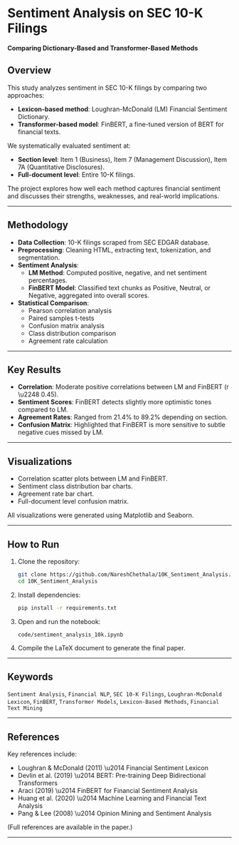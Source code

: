 # Sentiment Analysis on SEC 10-K Filings
**Comparing Dictionary-Based and Transformer-Based Methods**

## Overview
This study analyzes sentiment in SEC 10-K filings by comparing two approaches:
- **Lexicon-based method**: Loughran-McDonald (LM) Financial Sentiment Dictionary.
- **Transformer-based model**: FinBERT, a fine-tuned version of BERT for financial texts.

We systematically evaluated sentiment at:
- **Section level**: Item 1 (Business), Item 7 (Management Discussion), Item 7A (Quantitative Disclosures).
- **Full-document level**: Entire 10-K filings.

The project explores how well each method captures financial sentiment and discusses their strengths, weaknesses, and real-world implications.

---

## Methodology

- **Data Collection**: 10-K filings scraped from SEC EDGAR database.
- **Preprocessing**: Cleaning HTML, extracting text, tokenization, and segmentation.
- **Sentiment Analysis**:
  - **LM Method**: Computed positive, negative, and net sentiment percentages.
  - **FinBERT Model**: Classified text chunks as Positive, Neutral, or Negative, aggregated into overall scores.
- **Statistical Comparison**:
  - Pearson correlation analysis
  - Paired samples t-tests
  - Confusion matrix analysis
  - Class distribution comparison
  - Agreement rate calculation

---

## Key Results

- **Correlation**: Moderate positive correlations between LM and FinBERT (r \u2248 0.45).
- **Sentiment Scores**: FinBERT detects slightly more optimistic tones compared to LM.
- **Agreement Rates**: Ranged from 21.4% to 89.2% depending on section.
- **Confusion Matrix**: Highlighted that FinBERT is more sensitive to subtle negative cues missed by LM.

---

## Visualizations
- Correlation scatter plots between LM and FinBERT.
- Sentiment class distribution bar charts.
- Agreement rate bar chart.
- Full-document level confusion matrix.

All visualizations were generated using Matplotlib and Seaborn.

---

## How to Run

1. Clone the repository:
   ```bash
   git clone https://github.com/NareshChethala/10K_Sentiment_Analysis.git
   cd 10K_Sentiment_Analysis
   ```
2. Install dependencies:
   ```bash
   pip install -r requirements.txt
   ```
3. Open and run the notebook:
   ```
   code/sentiment_analysis_10k.ipynb
   ```
4. Compile the LaTeX document to generate the final paper.

---

## Keywords
`Sentiment Analysis`, `Financial NLP`, `SEC 10-K Filings`, `Loughran-McDonald Lexicon`, `FinBERT`, `Transformer Models`, `Lexicon-Based Methods`, `Financial Text Mining`

---

## References
Key references include:
- Loughran & McDonald (2011) \u2014 Financial Sentiment Lexicon
- Devlin et al. (2019) \u2014 BERT: Pre-training Deep Bidirectional Transformers
- Araci (2019) \u2014 FinBERT for Financial Sentiment Analysis
- Huang et al. (2020) \u2014 Machine Learning and Financial Text Analysis
- Pang & Lee (2008) \u2014 Opinion Mining and Sentiment Analysis

(Full references are available in the paper.)

---
